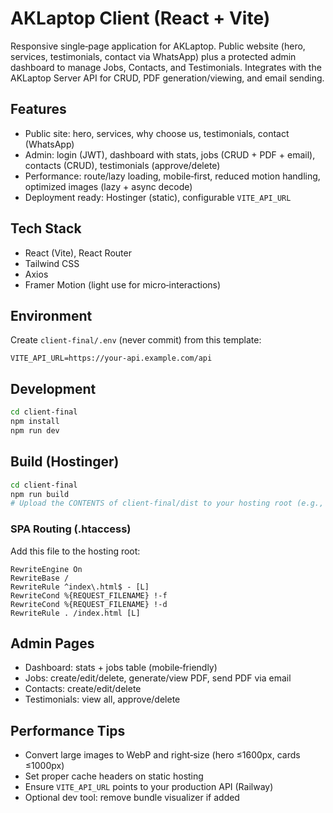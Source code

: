 # AKLaptop Client (React + Vite)

Responsive single‑page application for AKLaptop. Public website (hero, services, testimonials, contact via WhatsApp) plus a protected admin dashboard to manage Jobs, Contacts, and Testimonials. Integrates with the AKLaptop Server API for CRUD, PDF generation/viewing, and email sending.

## Features
- Public site: hero, services, why choose us, testimonials, contact (WhatsApp)
- Admin: login (JWT), dashboard with stats, jobs (CRUD + PDF + email), contacts (CRUD), testimonials (approve/delete)
- Performance: route/lazy loading, mobile‑first, reduced motion handling, optimized images (lazy + async decode)
- Deployment ready: Hostinger (static), configurable `VITE_API_URL`

## Tech Stack
- React (Vite), React Router
- Tailwind CSS
- Axios
- Framer Motion (light use for micro‑interactions)

## Environment
Create `client-final/.env` (never commit) from this template:
```
VITE_API_URL=https://your-api.example.com/api
```

## Development
```bash
cd client-final
npm install
npm run dev
```

## Build (Hostinger)
```bash
cd client-final
npm run build
# Upload the CONTENTS of client-final/dist to your hosting root (e.g., public_html)
```

### SPA Routing (.htaccess)
Add this file to the hosting root:
```
RewriteEngine On
RewriteBase /
RewriteRule ^index\.html$ - [L]
RewriteCond %{REQUEST_FILENAME} !-f
RewriteCond %{REQUEST_FILENAME} !-d
RewriteRule . /index.html [L]
```

## Admin Pages
- Dashboard: stats + jobs table (mobile‑friendly)
- Jobs: create/edit/delete, generate/view PDF, send PDF via email
- Contacts: create/edit/delete
- Testimonials: view all, approve/delete

## Performance Tips
- Convert large images to WebP and right‑size (hero ≤1600px, cards ≤1000px)
- Set proper cache headers on static hosting
- Ensure `VITE_API_URL` points to your production API (Railway)
- Optional dev tool: remove bundle visualizer if added
